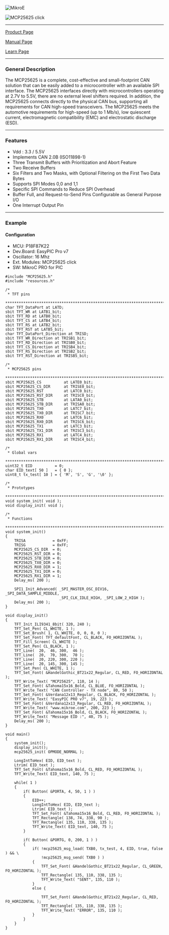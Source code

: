 ![MikroE](http://www.mikroe.com/img/designs/beta/logo_small.png)

![MCP25625 click](http://cdn.mikroe.com/img/banners/news/2016/07/mcp25625-click-banner-news.png)

---

[Product Page](http://www.mikroe.com/click/mcp-25625/)

[Manual Page](http://docs.mikroe.com/MCP_25625_click)

[Learn Page](http://learn.mikroe.com/mcp25625-can-controler/)

---

### General Description

The MCP25625 is a complete, cost-effective and small-footprint CAN solution that can be easily added
to a microcontroller with an available SPI interface. The MCP25625 interfaces directly with
microcontrollers operating at 2.7V to 5.5V, there are no external level shifters required. In addition, 
the MCP25625 connects directly to the physical CAN bus, supporting all requirements for CAN high-speed
transceivers. The MCP25625 meets the automotive requirements for high-speed (up to 1 Mb/s), 
low quiescent current, electromagnetic compatibility (EMC) and electrostatic discharge (ESD).

---

### Features

- Vdd : 3.3 / 5.5V
- Implements CAN 2.0B (ISO11898-1)
- Three Transmit Buffers with Prioritization and Abort Feature
- Two Receive Buffers
- Six Filters and Two Masks, with Optional Filtering on the First Two Data Bytes
- Supports SPI Modes 0,0 and 1,1
- Specific SPI Commands to Reduce SPI Overhead
- Buffer Full, and Request-to-Send Pins Configurable as General Purpose I/O
- One Interrupt Output Pin

---

### Example

#### Configuration
* MCU:             P18F87K22
* Dev.Board:       EasyPIC Pro v7
* Oscillator:      16 Mhz
* Ext. Modules:    MCP25625 click
* SW:              MikroC PRO for PIC

```
#include "MCP25625.h"
#include "resources.h"

/*
 * TFT pins
 ******************************************************************************/
char TFT_DataPort at LATD;
sbit TFT_WR at LATB1_bit;
sbit TFT_RD at LATB0_bit;
sbit TFT_CS at LATB4_bit;
sbit TFT_RS at LATB2_bit;
sbit TFT_RST at LATB5_bit;
char TFT_DataPort_Direction at TRISD;
sbit TFT_WR_Direction at TRISB1_bit;
sbit TFT_RD_Direction at TRISB0_bit;
sbit TFT_CS_Direction at TRISB4_bit;
sbit TFT_RS_Direction at TRISB2_bit;
sbit TFT_RST_Direction at TRISB5_bit;

/*
 * MCP25625 pins
 ******************************************************************************/
sbit MCP25625_CS          at LATE0_bit;
sbit MCP25625_CS_DIR      at TRISE0_bit;
sbit MCP25625_RST         at LATC0_bit;
sbit MCP25625_RST_DIR     at TRISC0_bit;
sbit MCP25625_STB         at LATA0_bit;
sbit MCP25625_STB_DIR     at TRISA0_bit;
sbit MCP25625_TX0         at LATC7_bit;
sbit MCP25625_TX0_DIR     at TRISC7_bit;
sbit MCP25625_RX0         at LATC6_bit;
sbit MCP25625_RX0_DIR     at TRISC6_bit;
sbit MCP25625_TX1         at LATC3_bit;
sbit MCP25625_TX1_DIR     at TRISC3_bit;
sbit MCP25625_RX1         at LATC4_bit;
sbit MCP25625_RX1_DIR     at TRISC4_bit;

/*
 * Global vars
 ******************************************************************************/
uint32_t EID          = 0;
char EID_text[ 50 ]   = { 0 };
uint8_t tx_test[ 10 ] = { 'M', 'S', 'G', '\0' };

/*
 * Prototypes
 ******************************************************************************/
void system_init( void );
void display_init( void );

/*
 * Functions
 ******************************************************************************/
void system_init()
{
    TRISA            = 0xFF;
    TRISG            = 0xFF;
    MCP25625_CS_DIR  = 0;
    MCP25625_RST_DIR = 0;
    MCP25625_STB_DIR = 0;
    MCP25625_TX0_DIR = 0;
    MCP25625_RX0_DIR = 1;
    MCP25625_TX1_DIR = 0;
    MCP25625_RX1_DIR = 1;
    Delay_ms( 200 );
    
    SPI1_Init_Advanced( _SPI_MASTER_OSC_DIV16, _SPI_DATA_SAMPLE_MIDDLE,
                        _SPI_CLK_IDLE_HIGH, _SPI_LOW_2_HIGH );
    Delay_ms( 200 );
}

void display_init()
{
    TFT_Init_ILI9341_8bit( 320, 240 );
    TFT_Set_Pen( CL_WHITE, 1 );
    TFT_Set_Brush( 1, CL_WHITE, 0, 0, 0, 0 );
    TFT_Set_Font( TFT_defaultFont, CL_BLACK, FO_HORIZONTAL );
    TFT_Fill_Screen( CL_WHITE );
    TFT_Set_Pen( CL_BLACK, 1 );
    TFT_Line(  20,  46, 300,  46 );
    TFT_Line(  20,  70, 300,  70 );
    TFT_Line(  20, 220, 300, 220 );
    TFT_Line(  20, 145, 300, 145 );
    TFT_Set_Pen( CL_WHITE, 1 );
    TFT_Set_Font( &HandelGothic_BT21x22_Regular, CL_RED, FO_HORIZONTAL );
    TFT_Write_Text( "MCP25625", 110, 14 );
    TFT_Set_Font( &Tahoma15x16_Bold, CL_BLUE, FO_HORIZONTAL );
    TFT_Write_Text( "CAN Controller - TX node", 80, 50 );
    TFT_Set_Font( &Verdana12x13_Regular, CL_BLACK, FO_HORIZONTAL );
    TFT_Write_Text( "EasyPIC PRO v7", 19, 223 );
    TFT_Set_Font( &Verdana12x13_Regular, CL_RED, FO_HORIZONTAL );
    TFT_Write_Text( "www.mikroe.com", 200, 223 );
    TFT_Set_Font( &Tahoma15x16_Bold, CL_BLACK, FO_HORIZONTAL );
    TFT_Write_Text( "Message EID :", 40, 75 );
    Delay_ms( 200 );
}

void main() 
{
    system_init();
    display_init();
    mcp25625_init( OPMODE_NORMAL );
    
    LongIntToHex( EID, EID_text );
    Ltrim( EID_text );
    TFT_Set_Font( &Tahoma15x16_Bold, CL_RED, FO_HORIZONTAL );
    TFT_Write_Text( EID_text, 140, 75 );
    
    while( 1 )
    {
        if( Button( &PORTA, 4, 50, 1 ) )
        {
            EID++;
            LongIntToHex( EID, EID_text );
            Ltrim( EID_text );
            TFT_Set_Font( &Tahoma15x16_Bold, CL_RED, FO_HORIZONTAL );
            TFT_Rectangle( 138, 74, 338, 90 );
            TFT_Rectangle( 135, 110, 338, 135 );
            TFT_Write_Text( EID_text, 140, 75 );
        }

        if( Button( &PORTG, 0, 200, 1 ) )
        {
            if( !mcp25625_msg_load( TXB0, tx_test, 4, EID, true, false ) && \
                !mcp25625_msg_send( TXB0 ) )
            {
                TFT_Set_Font( &HandelGothic_BT21x22_Regular, CL_GREEN, FO_HORIZONTAL );
                TFT_Rectangle( 135, 110, 338, 135 );
                TFT_Write_Text( "SENT", 135, 110 );
            }
            else {
            
                TFT_Set_Font( &HandelGothic_BT21x22_Regular, CL_RED, FO_HORIZONTAL );
                TFT_Rectangle( 135, 110, 338, 135 );
                TFT_Write_Text( "ERROR", 135, 110 );
            }
        }
    }
}
```
